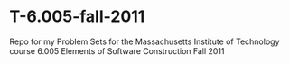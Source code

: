 T-6.005-fall-2011
===================

Repo for my Problem Sets for the Massachusetts Institute of Technology course 6.005  Elements of Software Construction Fall 2011
